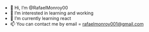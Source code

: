- 👋 Hi, I’m @RafaelMonroy00
- 👀 I’m interested in learning and working
- 🌱 I’m currently learning react
- 📫 You can contact me by email = rafaelmonroy001@gmail.com
<!---
RafaelMonroy00/RafaelMonroy00 is a ✨ special ✨ repository because its `README.md` (this file) appears on your GitHub profile.
You can click the Preview link to take a look at your changes.
--->
